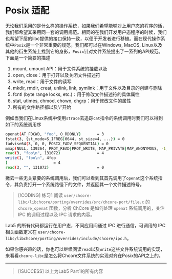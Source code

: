 # Posix 适配

无论我们采用的是什么样的操作系统，如果我们希望能够对上用户态的程序的话，我们都希望其采用同一套的调用规范。相同的在我们开发用户态程序的时候，我们也希望下层的libc提供的接口保持一致，以便于开发者进行移植。而在现代操作系统中`Posix`是一个非常重要的规范。我们都可以在Windows, MacOS, Linux以及其他的衍生系统上找到它的身影，`Posix`针对文件系统提出了一系列的API规范。下面是一个简要的描述


1. mount, umount API：用于文件系统的挂载以及
2. open, close：用于打开以及关闭文件描述符
3. write, read：用于文件的读写
4. mkdir, rmdir, creat, unlink, link, symlink：用于文件以及目录的创建与删除
5. fcntl (byte range locks, etc.)：用于修改文件描述符的具体属性
6. stat, utimes, chmod, chown, chgrp：用于修改文件的属性
7. 所有的文件路径都以及'/'开始

例如当我们在Linux系统中使用`strace`去追踪`cat`指令的系统调用时我们可以得到如下的系统调用序

```bash
openat(AT_FDCWD, "foo", O_RDONLY)       = 3
fstat(3, {st_mode=S_IFREG|0644, st_size=4, ...}) = 0
fadvise64(3, 0, 0, POSIX_FADV_SEQUENTIAL) = 0
mmap(NULL, 139264, PROT_READ|PROT_WRITE, MAP_PRIVATE|MAP_ANONYMOUS, -1, 0) = 0x7cb8b6fd3000
read(3, "foo\n", 131072)                = 4
write(1, "foo\n", 4foo
)                    = 4
read(3, "", 131072)                     = 0

```

撇去一些无关紧要的系统调用后，我们可以看到其首先调用了`openat`这个系统指令，其负责打开一个系统路径下的文件，并返回其一个文件描述符号。

> [!CODING] 练习1
> 阅读 `user/chcore-libc/libchcore/porting/overrides/src/chcore-port/file.c` 的 `chcore_openat` 函数，分析 ChCore 是如何处理 `openat` 系统调用的，关注 IPC 的调用过程以及 IPC 请求的内容。

Lab5 的所有代码都运行在用户态，不同应用间通过 IPC 进行通信，可调用的 IPC 相关函数定义在 `user/chcore-libc/libchcore/porting/overrides/include/chcore/ipc.h`。

如果你感兴趣的话，你也可以继续阅读`read`以及`write`这些文件系统调用的实现，来看看`chcore-libc`是怎么将Chcore文件系统的实现对齐在Posix的API之上的。

---

> [!SUCCESS]
> 以上为Lab5 Part1的所有内容

